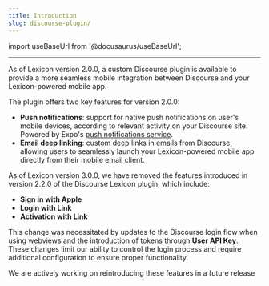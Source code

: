 ```yaml
---
title: Introduction
slug: discourse-plugin/
---
```


import useBaseUrl from '@docusaurus/useBaseUrl';

---

As of Lexicon version 2.0.0, a custom Discourse plugin is available to provide a more seamless mobile integration between Discourse and your Lexicon-powered mobile app.

The plugin offers two key features for version 2.0.0:

- **Push notifications**: support for native push notifications on user's mobile devices, according to relevant activity on your Discourse site. Powered by Expo's [push notifications service](https://docs.expo.dev/push-notifications/overview/).
- **Email deep linking**: custom deep links in emails from Discourse, allowing users to seamlessly launch your Lexicon-powered mobile app directly from their mobile email client.

As of Lexicon version 3.0.0, we have removed the features introduced in version 2.2.0 of the Discourse Lexicon plugin, which include:

- **Sign in with Apple**
- **Login with Link**
- **Activation with Link**

This change was necessitated by updates to the Discourse login flow when using webviews and the introduction of tokens through **User API Key**. These changes limit our ability to control the login process and require additional configuration to ensure proper functionality.

We are actively working on reintroducing these features in a future release
